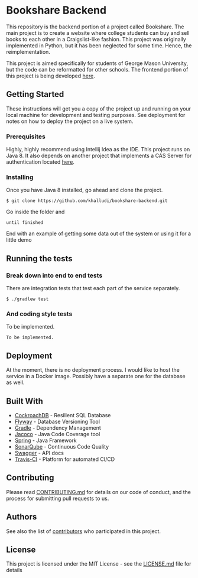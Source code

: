 # Bookshare Backend

This repository is the backend portion of a project called Bookshare. The main project is to create a website where college students can buy and sell books to each other in a Craigslist-like fashion. This project was originally implemented in Python, but it has been neglected for some time. Hence, the reimplementation.

This project is aimed specifically for students of George Mason University, but the code can be reformatted for other schools. The frontend portion of this project is being developed [here]().

## Getting Started

These instructions will get you a copy of the project up and running on your local machine for development and testing purposes. See deployment for notes on how to deploy the project on a live system.

### Prerequisites

Highly, highly recommend using Intellij Idea as the IDE. This project runs on Java 8. It also depends on another project that implements a CAS Server for authentication located [here](https://git.gmu.edu/kali21/cas-server).

### Installing

Once you have Java 8 installed, go ahead and clone the project.

```
$ git clone https://github.com/khalludi/bookshare-backend.git
```

Go inside the folder and 

```
until finished
```

End with an example of getting some data out of the system or using it for a little demo

## Running the tests

### Break down into end to end tests

There are integration tests that test each part of the service separately.

```
$ ./gradlew test
```

### And coding style tests

To be implemented.

```
To be implemented.
```

## Deployment

At the moment, there is no deployment process. I would like to host the service in a Docker image. Possibly have a separate one for the database as well.

## Built With

* [CockroachDB](https://www.cockroachlabs.com/) - Resilient SQL Database
* [Flyway](https://flywaydb.org/) - Database Versioning Tool
* [Gradle](https://gradle.org/) - Dependency Management
* [Jacoco](https://github.com/jacoco/jacoco) - Java Code Coverage tool
* [Spring](https://spring.io/) - Java Framework
* [SonarQube](https://www.sonarqube.org/) - Continuous Code Quality
* [Swagger](https://swagger.io/) - API docs
* [Travis-CI](https://travis-ci.com/) - Platform for automated CI/CD

## Contributing

Please read [CONTRIBUTING.md](https://gist.github.com/PurpleBooth/b24679402957c63ec426) for details on our code of conduct, and the process for submitting pull requests to us.

## Authors

See also the list of [contributors](https://github.com/khalludi/bookshare-backend/contributors) who participated in this project.

## License

This project is licensed under the MIT License - see the [LICENSE.md](LICENSE.md) file for details